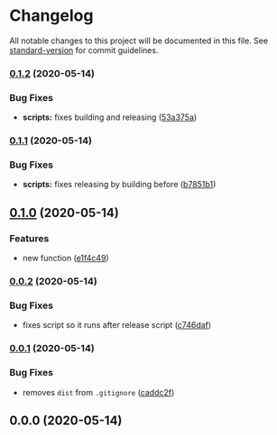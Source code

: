 # Changelog

All notable changes to this project will be documented in this file. See [standard-version](https://github.com/conventional-changelog/standard-version) for commit guidelines.

### [0.1.2](https://github.com/davidroyer/form-fields/compare/v0.1.1...v0.1.2) (2020-05-14)


### Bug Fixes

* **scripts:** fixes building and releasing ([53a375a](https://github.com/davidroyer/form-fields/commit/53a375a))



### [0.1.1](https://github.com/davidroyer/form-fields/compare/v0.1.0...v0.1.1) (2020-05-14)


### Bug Fixes

* **scripts:** fixes releasing by building before ([b7851b1](https://github.com/davidroyer/form-fields/commit/b7851b1))



## [0.1.0](https://github.com/davidroyer/form-fields/compare/v0.0.2...v0.1.0) (2020-05-14)


### Features

* new function ([e1f4c49](https://github.com/davidroyer/form-fields/commit/e1f4c49))



### [0.0.2](https://github.com/davidroyer/form-fields/compare/v0.0.1...v0.0.2) (2020-05-14)


### Bug Fixes

* fixes script so it runs after release script ([c746daf](https://github.com/davidroyer/form-fields/commit/c746daf))



### [0.0.1](https://github.com/davidroyer/form-fields/compare/v0.0.0...v0.0.1) (2020-05-14)


### Bug Fixes

* removes `dist` from `.gitignore` ([caddc2f](https://github.com/davidroyer/form-fields/commit/caddc2f))



## 0.0.0 (2020-05-14)
